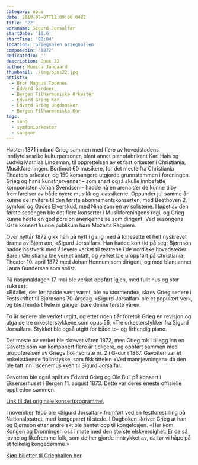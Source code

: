 ```yaml
---
category: opus
date: 2018-05-07T12:00:00.048Z
title: '22'
workname: Sigurd Jorsalfar
startDate: '16.6'
startTime: '00:04'
location: 'Griegsalen Grieghallen'
composedin: '1872'
dedicatedTo: ''
description: Opus 22
author: Monica Jangaard
thumbnail: ./img/opus22.jpg
artists:
  - Bror Magnus Tødenes
  - Edward Gardner
  - Bergen Filharmoniske Orkester
  - Edvard Grieg Kor
  - Edvard Grieg Ungdomskor
  - Bergen Filharmoniske Kor
tags:
  - sang
  - symfoniorkester
  - sangkor
---
```


Høsten 1871 innbød Grieg sammen med flere av hovedstadens innflytelsesrike kulturpersoner, blant annet pianofabrikant Karl Hals og Ludvig Mathias Lindeman, til opprettelsen av et fast orkester i Christiania, Musikforeningen. Bortimot 60 musikere, for det meste fra Christiania Theaters orkester, og 150 korsangere utgjorde grunnstammen i foreningen. Grieg og hans kunstnervenner – som snart også skulle innbefatte komponisten Johan Svendsen – hadde nå en arena der de kunne tilby fremførelser av både nyere musikk og klassikerne. Oppunder jul samme år kunne de invitere til den første abonnementskonserten, med Beethoven 2. symfoni og Gades Elverskud, med Nina som en av solistene. I løpet av den første sesongen ble det flere konserter i Musikforeningens regi, og Grieg kunne høste en god porsjon anerkjennelse som dirigent. Ved sesongens siste konsert kunne publikum høre Mozarts Requiem.

Over nyttår 1872 gikk han på nytt i gang med å tonesette et helt nyskrevet drama av Bjørnson, «Sigurd Jorsalfar». Han hadde kort tid på seg; Bjørnson hadde hastverk med å levere verket til teatrene i de nordiske hovedsteder. Bare i Christiania ble verket antatt, og verket ble uroppført på Christiania Theater 10. april 1872 med Johan Hennum som dirigent, og med blant annet Laura Gundersen som solist.

På nasjonaldagen 17. mai ble verket oppført igjen, med fullt hus og stor suksess:  
«Bifallet, der før hadde vært varmt, ble nu stormende», skrev Grieg senere i Festskriftet til Bjørnsons 70-årsdag. «Sigurd Jorsalfar» ble et populært verk, og ble fremført hele ni ganger bare denne første våren.  

To år senere ble verket utgitt, og etter noen tiår foretok Grieg en revisjon og utga de tre orkesterstykkene som opus 56, «Tre orkesterstykker fra Sigurd Jorsalfar».
Stykket ble også utgitt for både to- og firhendig piano.

Det meste av verket ble skrevet våren 1872, men Grieg tok i tillegg inn en Gavotte som var komponert flere år tidligere, og oppført sammen med uroppførelsen av Griegs fiolinsonate nr. 2 i G-dur i 1867. Gavotten var et enkeltstående fiolinstykke, som fikk tittelen «Ved mannjevningen» da den ble tatt inn i scenemusikken til Sigurd Jorsalfar.

Gavotten ble også spilt av Edvard Grieg og Ole Bull på konsert i Ekserserhuset i Bergen 11. august 1873. Dette var deres eneste offisielle opptreden sammen.

<a href="http://bergen.folkebibl.no/cgi-bin/websok-grieg?tnr=248876" target="_blank">Link til det originale konsertprogrammet</a>

I november 1905 ble «Sigurd Jorsalfar» fremført ved en festforestilling på Nationalteatret, med kongeparet til stede. I Dagboken skriver Grieg at han og Bjørnson etter andre akt ble hentet opp til kongelosjen. «Her kom Kongen og Dronningen oss i møte med den største elskverdighet. Er de så jevne og likefremme folk, som de her gjorde inntrykket av, da tør vi håpe på et folkelig kongedømme.»

<div class="button postButton"><a href="http://harmonien.no/konserter-og-billetter/2018/06/grieg-minutt-for-minutt/" target="_blank">Kjøp billetter til Grieghallen her</a></div>
